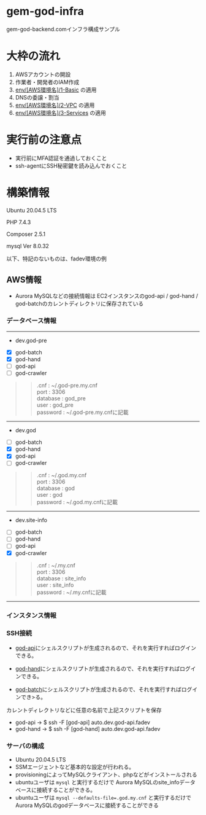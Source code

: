 # gem-god-infra

gem-god-backend.comインフラ構成サンプル

# 大枠の流れ

1. AWSアカウントの開設
2. 作業者・開発者のIAM作成
3. [env/[AWS環境名]/1-Basic](env/dev/1-Basic) の適用
4. DNSの委譲・割当
5. [env/[AWS環境名]/2-VPC](env/dev/2-VPC) の適用
7. [env/[AWS環境名]/3-Services](env/dev/3-Services) の適用

# 実行前の注意点

* 実行前にMFA認証を通過しておくこと
* ssh-agentにSSH秘密鍵を読み込んでおくこと


# 構築情報
Ubuntu 20.04.5 LTS  
  
PHP 7.4.3  
  
Composer 2.5.1  
  
mysql  Ver 8.0.32  
  
以下、特記のないものは、fadev環境の例

## AWS情報

* Aurora MySQLなどの接続情報は EC2インスタンスのgod-api / god-hand / god-batchのカレントディレクトリに保存されている

### **データベース情報**
---
* dev.god-pre  
  
- [x] god-batch  
- [x] god-hand  
- [ ] god-api  
- [ ] god-crawler
    
>> .cnf : ~/.god-pre.my.cnf  
>> port : 3306  
>> database : god_pre  
>> user : god_pre  
>> password : ~/.god-pre.my.cnfに記載  
---
* dev.god  
    
- [ ] god-batch  
- [x] god-hand  
- [x] god-api  
- [ ] god-crawler
  
>> .cnf : ~/.god.my.cnf  
>> port : 3306  
>> database : god  
>> user : god  
>> password : ~/.god.my.cnfに記載  
---
* dev.site-info
  
- [ ] god-batch  
- [ ] god-hand  
- [ ] god-api  
- [x] god-crawler  
  
>> .cnf : ~/.my.cnf  
>> port : 3306  
>> database : site_info  
>> user : site_info  
>> password : ~/.my.cnfに記載  
---
  
### インスタンス情報
### SSH接続
  
* [god-api](https://github.com/FrankArt/gem-god-infra/blob/main/appconfig/fadev/etc/ssh/god-api/config)にシェルスクリプトが生成されるので、それを実行すればログインできる。
  
* [god-hand](https://github.com/FrankArt/gem-god-infra/blob/main/appconfig/fadev/etc/ssh/god-hand/config)にシェルスクリプトが生成されるので、それを実行すればログインできる。
  
* [god-batch](https://github.com/FrankArt/gem-god-infra/blob/main/appconfig/fadev/etc/ssh/god-batch/config)にシェルスクリプトが生成されるので、それを実行すればログインでき>る。

カレントディレクトリなどに任意の名前で上記スクリプトを保存

* god-api    → $ ssh -F [god-api] auto.dev.god-api.fadev
* god-hand   → $ ssh -F [god-hand] auto.dev.god-api.fadev

### サーバの構成

* Ubuntu 20.04.5 LTS
* SSMエージェントなど基本的な設定が行われる。
* provisioningによってMySQLクライアント、phpなどがインストールされる
* ubuntuユーザは `mysql` と実行するだけで Aurora MySQLのsite_infoデータベースに接続することができる。
* ubuntuユーザは `mysql --defaults-file=.god.my.cnf` と実行するだけで Aurora MySQLのgodデータベースに接続することができる

